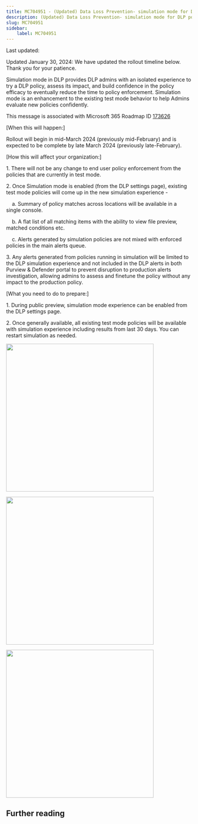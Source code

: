 ```yaml
---
title: MC704951 - (Updated) Data Loss Prevention- simulation mode for DLP policies
description: (Updated) Data Loss Prevention- simulation mode for DLP policies
slug: MC704951
sidebar:
    label: MC704951
---
```



Last updated: 

<p style="">Updated January 30, 2024: We have updated the rollout timeline below. Thank you for your patience.</p><p style="">Simulation mode in DLP provides DLP admins with an isolated experience to try a DLP policy, assess its impact, and build confidence in the policy efficacy to eventually reduce the time to policy enforcement. Simulation mode is an enhancement to the existing test mode behavior to help Admins evaluate new policies confidently.<br></p>
<p>This message is associated with Microsoft 365 Roadmap ID <a href="https://www.microsoft.com/microsoft-365/roadmap?rtc=1%26filters=&amp;searchterms=173626" target="_blank">173626</a><br></p>

<p>[When this will happen:]<br></p>

<p>Rollout will begin in mid-March 2024 (previously mid-February) and is expected to be complete by late March 2024 (previously late-February).&nbsp;</p>

<p>[How this will affect your organization:]</p>

<p>1.	There will not be any change to end user policy enforcement from the policies that are currently in test mode.
</p><p>2.	Once Simulation mode is enabled (from the DLP settings page), existing test mode policies will come up in the new simulation experience -
</p><p>&nbsp; &nbsp; a.	Summary of policy matches across locations will be available in a single console.
</p><p>&nbsp; &nbsp; b.	A flat list of all matching items with the ability to view file preview, matched conditions etc.
</p><p>&nbsp; &nbsp; c.	Alerts generated by simulation policies are not mixed with enforced policies in the main alerts queue.
</p><p>3.	Any alerts generated from policies running in simulation will be limited to the DLP simulation experience and not included in the DLP alerts in both Purview &amp; Defender portal to prevent disruption to production alerts investigation, allowing admins to assess and finetune the policy without any impact to the production policy.</p>
<p>[What you need to do to prepare:]</p>
<p>1.	During public preview, simulation mode experience can be enabled from the DLP settings page.
</p><p>2.	Once generally available, all existing test mode policies will be available with simulation experience including results from last 30 days. You can restart simulation as needed.
</p><p><img src="https://img-prod-cms-rt-microsoft-com.akamaized.net/cms/api/am/imageFileData/RW1geZS?ver=9d71" style="width: 400px;"><br></p><p><img src="https://img-prod-cms-rt-microsoft-com.akamaized.net/cms/api/am/imageFileData/RW1ghhV?ver=60e8" style="width: 400px;"><br></p><p><img src="https://img-prod-cms-rt-microsoft-com.akamaized.net/cms/api/am/imageFileData/RW1ghhW?ver=1a3f" style="width: 400px;"><br></p>

## Further reading
